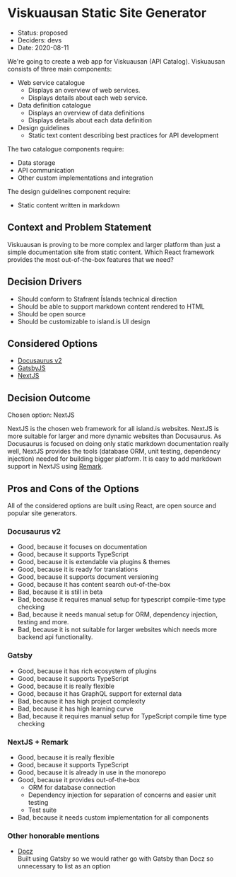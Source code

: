 # Viskuausan Static Site Generator

- Status: proposed
- Deciders: devs
- Date: 2020-08-11

We're going to create a web app for Viskuausan (API Catalog).
Viskuausan consists of three main components:

- Web service catalogue
  - Displays an overview of web services.
  - Displays details about each web service.
- Data definition catalogue
  - Displays an overview of data definitions
  - Displays details about each data definition
- Design guidelines
  - Static text content describing best practices for API development

The two catalogue components require:

- Data storage
- API communication
- Other custom implementations and integration

The design guidelines component require:

- Static content written in markdown

## Context and Problem Statement

Viskuausan is proving to be more complex and larger platform than just
a simple documentation site from static content.
Which React framework provides the most out-of-the-box features that we need?

## Decision Drivers

- Should conform to Stafrænt Íslands technical direction
- Should be able to support markdown content rendered to HTML
- Should be open source
- Should be customizable to island.is UI design

## Considered Options

- [Docusaurus v2](https://v2.docusaurus.io/)
- [GatsbyJS](https://www.gatsbyjs.org/)
- [NextJS](https://github.com/vercel/next.js/)

## Decision Outcome

Chosen option: NextJS

NextJS is the chosen web framework for all island.is websites.
NextJS is more suitable for larger and more dynamic websites than
Docusaurus. As Docusaurus is focused on doing only static
markdown documentation really well, NextJS provides the tools
(database ORM, unit testing, dependency injection) needed for building
bigger platform. It is easy to add markdown support in NextJS using [Remark].

## Pros and Cons of the Options

All of the considered options are built using React, are open source
and popular site generators.

### Docusaurus v2

- Good, because it focuses on documentation
- Good, because it supports TypeScript
- Good, because it is extendable via plugins & themes
- Good, because it is ready for translations
- Good, because it supports document versioning
- Good, because it has content search out-of-the-box
- Bad, because it is still in beta
- Bad, because it requires manual setup for typescript compile-time type checking
- Bad, because it needs manual setup for ORM, dependency injection, testing and more.
- Bad, because it is not suitable for larger websites which needs more backend
  api functionality.

### Gatsby

- Good, because it has rich ecosystem of plugins
- Good, because it supports TypeScript
- Good, because it is really flexible
- Good, because it has GraphQL support for external data
- Bad, because it has high project complexity
- Bad, because it has high learning curve
- Bad, because it requires manual setup for TypeScript compile time type checking

### NextJS + Remark

- Good, because it is really flexible
- Good, because it supports TypeScript
- Good, because it is already in use in the monorepo
- Good, because it provides out-of-the-box
  - ORM for database connection
  - Dependency injection for separation of concerns and easier unit testing
  - Test suite
- Bad, because it needs custom implementation for all components

### Other honorable mentions

- [Docz](https://www.docz.site/)  
  Built using Gatsby so we would rather go with Gatsby than Docz so
  unnecessary to list as an option

[remark]: https://github.com/remarkjs/remark
